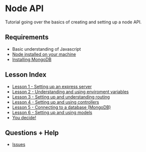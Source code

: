 # Node API
Tutorial going over the basics of creating and setting up a node API.

## Requirements
- Basic understanding of Javascript
- [Node installed on your machine](https://nodejs.org/en/)
- [Installing MongoDB](https://docs.mongodb.com/manual/installation/)

## Lesson Index
- [Lesson 1 - Setting up an express server](https://www.youtube.com/watch?v=XTGikZFJW0w)
- [Lesson 2 - Understanding and using enviroment variables](https://www.youtube.com/watch?v=P7vuqhfb1WA)
- [Lesson 3 - Setting up and understanding routing](https://www.youtube.com/watch?v=A4skYG6sPSQ)
- [Lesson 4 - Setting up and using controllers](https://www.youtube.com/watch?v=f6mnX_MSpJ8)
- [Lesson 5 - Connecting to a database (MongoDB)](https://www.youtube.com/watch?v=OO4zOOOf1QQ)
- [Lesson 6 - Setting up and using models](https://www.youtube.com/watch?v=UQt6NyDnX7w)
- [You decide!](https://www.youtube.com/watch?v=_F1m_06JVU4)

## Questions + Help
- [Issues](https://github.com/helpingdevelop/node-api/issues)

